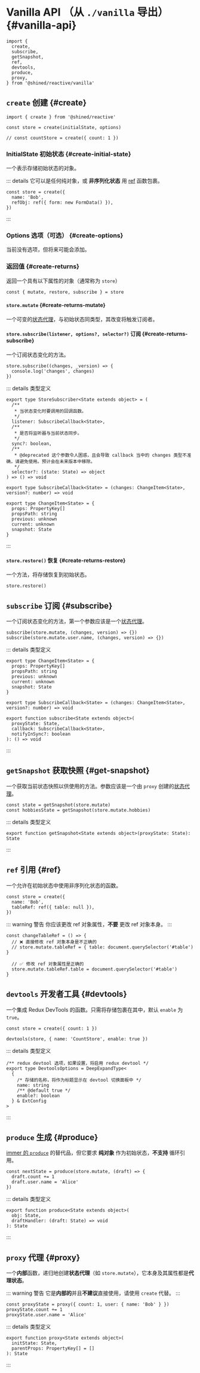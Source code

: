 # Vanilla API （从 `./vanilla` 导出） {#vanilla-api}

```tsx
import {
  create,
  subscribe,
  getSnapshot,
  ref,
  devtools,
  produce,
  proxy,
} from '@shined/reactive/vanilla'
```

## `create` 创建 {#create}

```tsx
import { create } from '@shined/reactive'

const store = create(initialState, options)

// const countStore = create({ count: 1 })
```

### InitialState 初始状态 {#create-initial-state}

一个表示存储初始状态的对象。

::: details 它可以是任何纯对象，或 **非序列化状态** 用 [ref](#ref) 函数包裹。

```tsx
const store = create({
  name: 'Bob',
  refObj: ref({ form: new FormData() }),
})
```

:::

### Options 选项（可选） {#create-options}

当前没有选项，但将来可能会添加。

### 返回值 {#create-returns}

返回一个具有以下属性的对象（通常称为 `store`）

```tsx
const { mutate, restore, subscribe } = store
```

#### `store.mutate` {#create-returns-mutate}

一个可变的[状态代理](#proxy)，与初始状态同类型，其改变将触发订阅者。

#### `store.subscribe(listener, options?, selector?)` 订阅 {#create-returns-subscribe}

一个订阅状态变化的方法。

```tsx
store.subscribe((changes, _version) => {
  console.log('changes', changes)
})
```

::: details 类型定义

```tsx
export type StoreSubscriber<State extends object> = (
  /**
   * 当状态变化时要调用的回调函数。
   */
  listener: SubscribeCallback<State>,
  /**
   * 是否将监听器与当前状态同步。
   */
  sync?: boolean,
  /**
   * @deprecated 这个参数令人困惑，且会导致 callback 当中的 changes 类型不准确，请避免使用。预计会在未来版本中移除。
   */
  selector?: (state: State) => object
) => () => void

export type SubscribeCallback<State> = (changes: ChangeItem<State>, version?: number) => void

export type ChangeItem<State> = {
  props: PropertyKey[]
  propsPath: string
  previous: unknown
  current: unknown
  snapshot: State
}
```

:::

#### `store.restore()` 恢复 {#create-returns-restore}

一个方法，将存储恢复到初始状态。

```tsx
store.restore()
```

## `subscribe` 订阅 {#subscribe}

一个订阅状态变化的方法，第一个参数应该是一个[状态代理](#proxy)。

```tsx
subscribe(store.mutate, (changes, version) => {})
subscribe(store.mutate.user.name, (changes, version) => {})
```

::: details 类型定义

```tsx
export type ChangeItem<State> = {
  props: PropertyKey[]
  propsPath: string
  previous: unknown
  current: unknown
  snapshot: State
}

export type SubscribeCallback<State> = (changes: ChangeItem<State>, version?: number) => void

export function subscribe<State extends object>(
  proxyState: State,
  callback: SubscribeCallback<State>,
  notifyInSync?: boolean
): () => void
```

:::

## `getSnapshot` 获取快照 {#get-snapshot}

一个获取当前状态快照以供使用的方法。参数应该是一个由 `proxy` 创建的[状态代理](#vanilla-proxy)。

```tsx
const state = getSnapshot(store.mutate)
const hobbiesState = getSnapshot(store.mutate.hobbies)
```

::: details 类型定义

```tsx
export function getSnapshot<State extends object>(proxyState: State): State
```

:::

## `ref` 引用 {#ref}

一个允许在初始状态中使用非序列化状态的函数。

```tsx {3}
const store = create({
  name: 'Bob',
  tableRef: ref({ table: null }),
})
```

::: warning 警告
你应该更改 ref 对象属性，**不要** 更改 ref 对象本身。
:::

```tsx {3,6}
const changeTableRef = () => {
  // ❌ 直接修改 ref 对象本身是不正确的
  // store.mutate.tableRef = { table: document.querySelector('#table') }

  // ✅ 修改 ref 对象属性是正确的
  store.mutate.tableRef.table = document.querySelector('#table')
}
```

## `devtools` 开发者工具 {#devtools}

一个集成 Redux DevTools 的函数。只需将存储包裹在其中，默认 `enable` 为 `true`。

```tsx {3}
const store = create({ count: 1 })

devtools(store, { name: 'CountStore', enable: true })
```

::: details 类型定义

```tsx
/** redux devtool 选项，如果设置，将启用 redux devtool */
export type DevtoolsOptions = DeepExpandType<
  {
    /* 存储的名称，将作为标题显示在 devtool 切换面板中 */
    name: string
    /** @default true */
    enable?: boolean
  } & ExtConfig
>
```

:::

## `produce` 生成 {#produce}

[immer 的 `produce`](https://immerjs.github.io/immer/produce) 的替代品，但它要求 **纯对象** 作为初始状态，**不支持** 循环引用。

```tsx
const nextState = produce(store.mutate, (draft) => {
  draft.count += 1
  draft.user.name = 'Alice'
})
```

::: details 类型定义

```tsx
export function produce<State extends object>(
  obj: State,
  draftHandler: (draft: State) => void
): State
```

:::

## `proxy` 代理 {#proxy}

一个**内部**函数，递归地创建**状态代理**（如 `store.mutate`），它本身及其属性都是**代理状态**。

::: warning 警告
它是**内部的**并且**不建议**直接使用，请使用 `create` 代替。
:::

```tsx
const proxyState = proxy({ count: 1, user: { name: 'Bob' } })
proxyState.count += 1
proxyState.user.name = 'Alice'
```

::: details 类型定义

```tsx
export function proxy<State extends object>(
  initState: State,
  parentProps: PropertyKey[] = []
): State
```

:::
